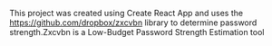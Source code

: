 This project was created using Create React App and uses the https://github.com/dropbox/zxcvbn library to determine password strength.Zxcvbn is a Low-Budget Password Strength Estimation tool
